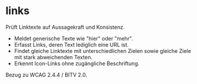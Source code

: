 # links

Prüft Linktexte auf Aussagekraft und Konsistenz.

- Meldet generische Texte wie "hier" oder "mehr".
- Erfasst Links, deren Text lediglich eine URL ist.
- Findet gleiche Linktexte mit unterschiedlichen Zielen sowie gleiche Ziele mit stark abweichenden Texten.
- Erkennt Icon-Links ohne zugängliche Beschriftung.

Bezug zu WCAG 2.4.4 / BITV 2.0.
